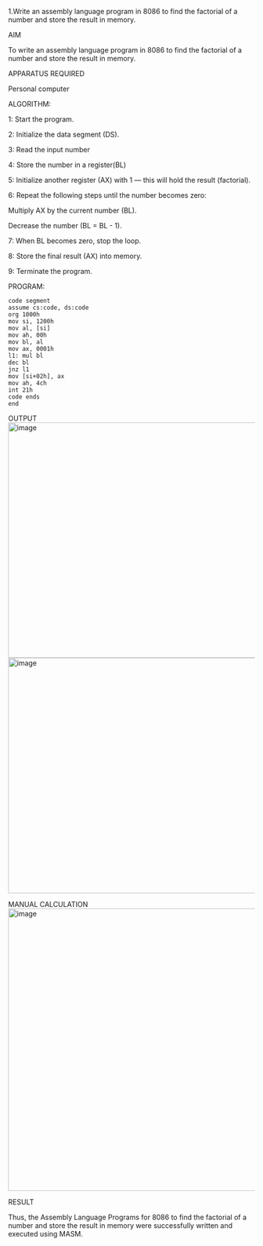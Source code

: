1.Write an assembly language program in 8086 to find the factorial of a  number and store the result in memory.

AIM

To write an assembly language program in 8086 to find the factorial of a  number and store the result in memory.

APPARATUS REQUIRED

Personal computer

ALGORITHM:

 1: Start the program.
 
 2: Initialize the data segment (DS).
 
 3: Read the input number 
 
 4: Store the number in a register(BL)
 
 5: Initialize another register (AX) with 1 — this will hold the result (factorial).
 
 6: Repeat the following steps until the number becomes zero:
 
 Multiply AX by the current number (BL).
 
 Decrease the number (BL = BL - 1).
 
 7: When BL becomes zero, stop the loop.
 
 8: Store the final result (AX) into memory.
 
 9: Terminate the program.

PROGRAM:

    code segment
    assume cs:code, ds:code
    org 1000h
    mov si, 1200h     
    mov al, [si]      
    mov ah, 00h
    mov bl, al        
    mov ax, 0001h     
    l1: mul bl         
    dec bl             
    jnz l1             
    mov [si+02h], ax   
    mov ah, 4ch
    int 21h
    code ends
    end

OUTPUT
<img width="640" height="480" alt="image" src="https://github.com/user-attachments/assets/b6658732-9115-42ad-9d5f-24d8b7819143" />
<img width="640" height="480" alt="image" src="https://github.com/user-attachments/assets/15dec09e-7d83-45d0-90e2-c188cf5c32d8" />

MANUAL CALCULATION
<img width="1280" height="576" alt="image" src="https://github.com/user-attachments/assets/b8a446b3-dceb-4b16-b4d7-80cbca45d82a" />

RESULT

Thus, the Assembly Language Programs for 8086 to  find the factorial of a  number and store the result in memory were successfully written and executed using MASM.


